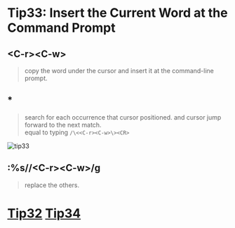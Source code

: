 # Tip33: Insert the Current Word at the Command Prompt  
  
## &lt;C-r&gt;&lt;C-w&gt;  
>copy the word under the cursor and insert it at the command-line prompt.  
  
## *  
>search for each occurrence that cursor positioned. and cursor jump forward to the next match.  
>equal to typing `/\<<C-r><C-w>\><CR>`  
  
![tip33](images/tip33.png)  
      
## :%s//&lt;C-r&gt;&lt;C-w&gt;/g  
>replace the others.  
  
# [Tip32](tip32.md) [Tip34](tip34.md)
